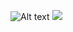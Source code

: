 <html>

  ![Alt text](file:///C:/Users/sharm/Desktop/ddd.svg)
<img src="file:///C:/Users/sharm/Desktop/ddd.svg">

  </html>
